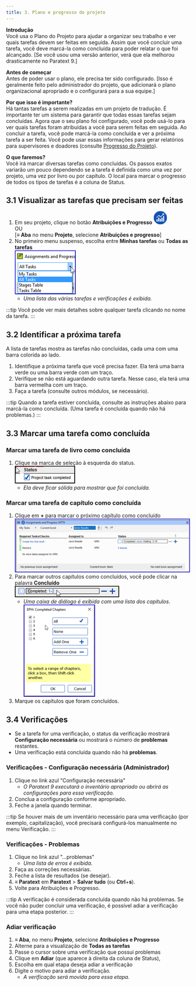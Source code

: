 ```yaml
---
title: 3. Plano e progresso do projeto
---
```


**Introdução**  
Você usa o Plano do Projeto para ajudar a organizar seu trabalho e ver quais tarefas devem ser feitas em seguida. Assim que você concluir uma tarefa, você deve marcá-la como concluída para poder relatar o que foi alcançado. [Se você usou uma versão anterior, verá que ela melhorou drasticamente no Paratext 9.]

**Antes de começar**  
Antes de poder usar o plano, ele precisa ter sido configurado. [Isso é geralmente feito pelo administrador do projeto, que adicionará o plano organizacional apropriado e o configurará para a sua equipe.]

**Por que isso é importante?**  
Há tantas tarefas a serem realizadas em um projeto de tradução. É importante ter um sistema para garantir que todas essas tarefas sejam concluídas. Agora que o seu plano foi configurado, você pode usá-lo para ver quais tarefas foram atribuídas a você para serem feitas em seguida. Ao concluir a tarefa, você pode marcá-la como concluída e ver a próxima tarefa a ser feita. Você pode usar essas informações para gerar relatórios para supervisores e doadores (consulte [Progresso do Projeto](6.PP2.md)).

**O que faremos?**  
Você irá marcar diversas tarefas como concluídas. Os passos exatos variarão um pouco dependendo se a tarefa é definida como uma vez por projeto, uma vez por livro ou por capítulo. O local para marcar o progresso de todos os tipos de tarefas é a coluna de Status.

## 3.1 Visualizar as tarefas que precisam ser feitas

1. Em seu projeto, clique no botão **Atribuições e Progresso** ![](../media/03751d97bff94e04afee1ef9c87c4d22.png)  
   OU  
   [**≡ Aba** no menu **Projeto**, selecione **Atribuições e progresso**]
1. No primeiro menu suspenso, escolha entre **Minhas tarefas** ou **Todas as tarefas**  
   ![](../media/88de36d54c509d1316babd1b7253efc5.png)
     -  *Uma lista das várias tarefas e verificações é exibida.*

:::tip 
Você pode ver mais detalhes sobre qualquer tarefa clicando no nome da tarefa.
:::


## 3.2 Identificar a próxima tarefa

A lista de tarefas mostra as tarefas não concluídas, cada uma com uma barra colorida ao lado.

1. Identifique a próxima tarefa que você precisa fazer. Ela terá uma barra verde ou uma barra verde com um traço.
1. Verifique se não está aguardando outra tarefa. Nesse caso, ela terá uma barra vermelha com um traço.
1. Faça a tarefa (consulte outros módulos, se necessário).

:::tip 
Quando a tarefa estiver concluída, consulte as instruções abaixo para marcá-la como concluída. (Uma tarefa é concluída quando não há problemas.)
:::

#####

## 3.3 Marcar uma tarefa como concluída

### Marcar uma tarefa de livro como concluída

1. Clique na marca de seleção à esquerda do status.  
   ![](../media/e7f0dce290e93fc005ea761da0f7ed23.png)
     -   *Ela deve ficar sólida para mostrar que foi concluída.*



### Marcar uma tarefa de capítulo como concluída

1. Clique em **+** para marcar o próximo capítulo como concluído  
   ![](../media/d6dc2e25549769d056778dfb6449a9e1.png)
1. Para marcar outros capítulos como concluídos, você pode clicar na palavra **Concluído**  
   ![](../media/2c4b7afffd2875b89c569c46c1067352.png)
     -  *Uma caixa de diálogo é exibida com uma lista dos capítulos*.  
       ![](../media/7efa90ca176b6af0392c215d30acdb51.png)
2. Marque os capítulos que foram concluídos.

## 3.4 Verificações

- Se a tarefa for uma verificação, o status da verificação mostrará **Configuração necessária** ou mostrará o número de **problemas** restantes.
- Uma verificação está concluída quando não há **problemas**.

### Verificações - Configuração necessária (Administrador)

1. Clique no link azul "Configuração necessária"
     -  *O Paratext 9 executará o inventário apropriado ou abrirá as configurações para essa verificação.*
1. Conclua a configuração conforme apropriado.
1. Feche a janela quando terminar.

:::tip 
Se houver mais de um inventário necessário para uma verificação (por exemplo, capitalização), você precisará configurá-los manualmente no menu Verificação.
:::


### Verificações - Problemas

1. Clique no link azul "...problemas"
     -  *Uma lista de erros é exibida.*
1. Faça as correções necessárias.
1. Feche a lista de resultados (se desejar).
1. **≡ Paratext** em **Paratext** \> **Salvar tudo** (ou **Ctrl**+**s**).
2. Volte para Atribuições e Progresso.

:::tip 
A verificação é considerada concluída quando não há problemas. Se você não puder concluir uma verificação, é possível adiar a verificação para uma etapa posterior.
:::

### Adiar verificação

1. **≡ Aba**, no menu **Projeto**, selecione **Atribuições e Progresso**
1. Alterne para a visualização de **Todas as tarefas**
1. Passe o cursor sobre uma verificação que possui problemas
1. Clique em **Adiar** (que aparece à direita da coluna de Status),
1. Escolha em qual etapa deseja adiar a verificação
1. Digite o motivo para adiar a verificação.
     -  *A verificação será movida para essa etapa.*